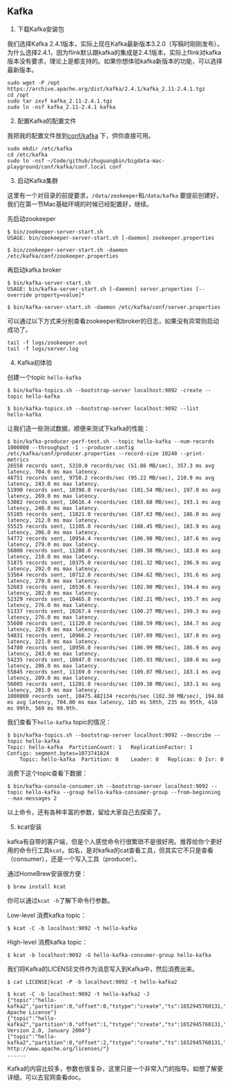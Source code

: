 ## Kafka

1. 下载Kafka安装包

我们选择Kafka 2.4.1版本，实际上现在Kafka最新版本3.2.0（写稿时刚刚发布）。为什么选择2.4.1，因为flink默认跟kafka的集成是2.4.1版本，实际上flink对kafka版本没有要求，理论上是都支持的。如果你想体验kafka新版本的功能，可以选择最新版本。

```
sudo wget -P /opt https://archive.apache.org/dist/kafka/2.4.1/kafka_2.11-2.4.1.tgz
cd /opt
sudo tar zxvf kafka_2.11-2.4.1.tgz
sudo ln -nsf kafka_2.11-2.4.1 kafka
```

2. 配置Kafka的配置文件

我把我的配置文件放到[conf/kafka](../../conf/kafka/) 下，供你直接可用。

```
sudo mkdir /etc/kafka
cd /etc/kafka
sudo ln -nsf ~/Code/github/zhuguangbin/bigdata-mac-playground/conf/kafka/conf.local conf
```

3. 启动Kafka集群

这里有一个对目录的前提要求，`/data/zookeeper`和`/data/kafka` 要提前创建好，我们在第一节Mac基础环境的时候已经配置好，继续。

先启动zookeeper
```
$ bin/zookeeper-server-start.sh 
USAGE: bin/zookeeper-server-start.sh [-daemon] zookeeper.properties

$ bin/zookeeper-server-start.sh -daemon /etc/kafka/conf/zookeeper.properties 
```

再启动kafka broker
```
$ bin/kafka-server-start.sh 
USAGE: bin/kafka-server-start.sh [-daemon] server.properties [--override property=value]*

$ bin/kafka-server-start.sh -daemon /etc/kafka/conf/server.properties 
```

可以通过以下方式来分别查看zookeeper和broker的日志，如果没有异常则启动成功了。
```
tail -f logs/zookeeper.out
tail -f logs/server.log
```

4. Kafka初体验

创建一个topic `hello-kafka`

```
$ bin/kafka-topics.sh --bootstrap-server localhost:9092 -create --topic hello-kafka

$ bin/kafka-topics.sh --bootstrap-server localhost:9092 --list
hello-kafka
```

让我们造一些测试数据，顺便来测试下kafka的性能：
```
$ bin/kafka-producer-perf-test.sh --topic hello-kafka --num-records 1000000 --throughput -1 --producer.config /etc/kafka/conf/producer.properties --record-size 10240 --print-metrics
26550 records sent, 5310.0 records/sec (51.86 MB/sec), 357.3 ms avg latency, 704.0 ms max latency.
48751 records sent, 9750.2 records/sec (95.22 MB/sec), 210.9 ms avg latency, 243.0 ms max latency.
51990 records sent, 10398.0 records/sec (101.54 MB/sec), 197.0 ms avg latency, 269.0 ms max latency.
53082 records sent, 10616.4 records/sec (103.68 MB/sec), 193.1 ms avg latency, 248.0 ms max latency.
55105 records sent, 11021.0 records/sec (107.63 MB/sec), 186.0 ms avg latency, 212.0 ms max latency.
55525 records sent, 11105.0 records/sec (108.45 MB/sec), 183.9 ms avg latency, 206.0 ms max latency.
54772 records sent, 10954.4 records/sec (106.98 MB/sec), 187.6 ms avg latency, 279.0 ms max latency.
56000 records sent, 11200.0 records/sec (109.38 MB/sec), 183.0 ms avg latency, 210.0 ms max latency.
51875 records sent, 10375.0 records/sec (101.32 MB/sec), 196.9 ms avg latency, 292.0 ms max latency.
53564 records sent, 10712.8 records/sec (104.62 MB/sec), 191.6 ms avg latency, 270.0 ms max latency.
52683 records sent, 10536.6 records/sec (102.90 MB/sec), 194.4 ms avg latency, 282.0 ms max latency.
52329 records sent, 10465.8 records/sec (102.21 MB/sec), 195.7 ms avg latency, 276.0 ms max latency.
51337 records sent, 10267.4 records/sec (100.27 MB/sec), 199.3 ms avg latency, 276.0 ms max latency.
55600 records sent, 11120.0 records/sec (108.59 MB/sec), 184.7 ms avg latency, 229.0 ms max latency.
54831 records sent, 10966.2 records/sec (107.09 MB/sec), 187.0 ms avg latency, 221.0 ms max latency.
54780 records sent, 10956.0 records/sec (106.99 MB/sec), 186.9 ms avg latency, 243.0 ms max latency.
54235 records sent, 10847.0 records/sec (105.93 MB/sec), 189.0 ms avg latency, 286.0 ms max latency.
55845 records sent, 11169.0 records/sec (109.07 MB/sec), 183.1 ms avg latency, 209.0 ms max latency.
56005 records sent, 11201.0 records/sec (109.38 MB/sec), 183.1 ms avg latency, 201.0 ms max latency.
1000000 records sent, 10475.482134 records/sec (102.30 MB/sec), 194.88 ms avg latency, 704.00 ms max latency, 185 ms 50th, 235 ms 95th, 410 ms 99th, 569 ms 99.9th.
```

我们查看下`hello-kafka` topic的情况：
```
$ bin/kafka-topics.sh --bootstrap-server localhost:9092 --describe --topic hello-kafka
Topic: hello-kafka	PartitionCount: 1	ReplicationFactor: 1	Configs: segment.bytes=1073741824
	Topic: hello-kafka	Partition: 0	Leader: 0	Replicas: 0	Isr: 0

```

消费下这个topic查看下数据：
```
$ bin/kafka-console-consumer.sh --bootstrap-server localhost:9092 --topic hello-kafka --group hello-kafka-consumer-group --from-beginning --max-messages 2
```

以上命令，还有各种丰富的参数，留给大家自己去探索了。

5. kcat安装

kafka有自带的客户端，但是个人感觉命令行很繁琐不是很好用。推荐给你个更好用的命令行工具`kcat`。如名，是对kafka的cat查看工具，但其实它不只是查看（consumer），还是一个写入工具（producer）。

通过HomeBrew安装很方便：

```
$ brew install kcat
```

你可以通过`kcat -h`了解下命令行参数。

Low-level 消费kafka topic：
```
$ kcat -C -b localhost:9092 -t hello-kafka
```

High-level 消费kafka topic：
```
$ kcat -b localhost:9092 -G hello-kafka-consumer-group hello-kafka
```

我们将Kafka的LICENSE文件作为消息写入到Kafka中，然后消费出来。
```
$ cat LICENSE|kcat -P -b localhost:9092 -t hello-kafka2

$ kcat -C -b localhost:9092 -t hello-kafka2 -J         
{"topic":"hello-kafka2","partition":0,"offset":0,"tstype":"create","ts":1652945760131,"broker":0,"key":null,"payload":"                                 Apache License"}
{"topic":"hello-kafka2","partition":0,"offset":1,"tstype":"create","ts":1652945760131,"broker":0,"key":null,"payload":"                           Version 2.0, January 2004"}
{"topic":"hello-kafka2","partition":0,"offset":2,"tstype":"create","ts":1652945760131,"broker":0,"key":null,"payload":"                        http://www.apache.org/licenses/"}
......

```

Kafka的内容比较多，参数也很复杂，这里只是一个非常入门的指导。如想了解更详细，可以去官网查看doc。

